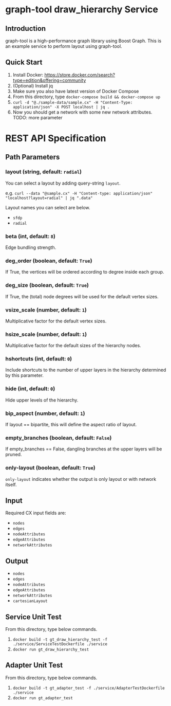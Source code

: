 # graph-tool draw_hierarchy Service
## Introduction
graph-tool is a high-performance graph library using Boost Graph.  This is an example service to perform layout using graph-tool.


## Quick Start

1. Install Docker: https://store.docker.com/search?type=edition&offering=community
1. (Optional) Install jq
1. Make sure you also have latest version of Docker Compose
1. From this directory, type ```docker-compose build && docker-compose up```
1. ```curl -d "@./sample-data/sample.cx" -H "Content-Type: application/json" -X POST localhost | jq .```
1. Now you should get a network with some new network attributes.
TODO: more parameter



# REST API Specification

## Path Parameters
### layout (string, default: `radial`)
You can select a layout by adding query-string `layout`.

e.g. 
` curl --data "@sample.cx" -H "Content-type: application/json" "localhost?layout=radial" | jq ".data" 
`

Layout names you can select are below.
- `sfdp`
- `radial`

### beta (int, default: `8`)
Edge bundling strength.

### deg_order (boolean, default: `True`)
If True, the vertices will be ordered according to degree inside each group.

### deg_size (boolean, default: `True`)
If True, the (total) node degrees will be used for the default vertex sizes.

### vsize_scale (number, default: `1`)
Multiplicative factor for the default vertex sizes.

### hsize_scale (number, default: `1`)
Multiplicative factor for the default sizes of the hierarchy nodes.

### hshortcuts (int, default: `0`)
Include shortcuts to the number of upper layers in the hierarchy determined by this parameter.

### hide (int, default: `0`)
Hide upper levels of the hierarchy.

### bip_aspect (number, default: `1`)
If layout == bipartite, this will define the aspect ratio of layout.

### empty_branches (boolean, default: `False`)
If empty_branches == False, dangling branches at the upper layers will be pruned.

### only-layout (boolean, default: `True`)
`only-layout` indicates whether the output is only layout or with network itself.


## Input
Required CX input fields are:

- `nodes`
- `edges`
- `nodeAttributes`
- `edgeAttributes`
- `networkAttributes`

## Output
- `nodes`
- `edges`
- `nodeAttributes`
- `edgeAttributes`
- `networkAttributes`
- `cartesianLayout`

## Service Unit Test
From this directory, type below commands.
1. `docker build -t gt_draw_hierarchy_test -f ./service/ServiceTestDockerfile ./service`
2. `docker run gt_draw_hierarchy_test`

## Adapter Unit Test
From this directory, type below commands.
1. `docker build -t gt_adapter_test -f ./service/AdapterTestDockerfile ./service`
2. `docker run gt_adapter_test`
